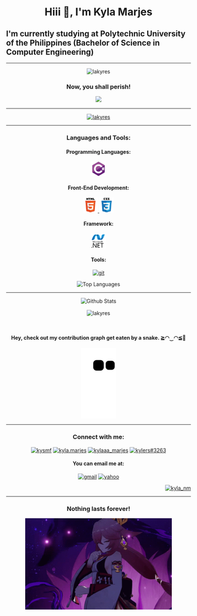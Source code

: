 <h1 align="center">Hiii 👋, I'm Kyla Marjes</h1>

<h2>I'm currently studying at Polytechnic University of the Philippines (Bachelor of Science in Computer Engineering)</h2>

<hr size="100">

<p align="center"> <img src="https://komarev.com/ghpvc/?username=lakyres&label=Profile%20Views&color=0e75b6&style=flat" alt="lakyres" /> </p>

<h3 align="center">Now, you shall perish!</h3>

<p align="center" ><img src="https://github.com/lakyres/lakyres/blob/main/raiden%20burst.gif" width="400"></p>

<hr size="100">


<div align="center"> <a href="https://github.com/ryo-ma/github-profile-trophy"><img src="https://github-profile-trophy.vercel.app/?username=lakyres&theme=radical&row=2&column=3" alt="lakyres" /></a> </p>
</div>

<hr size="100">

<h3 align="center">Languages and Tools:</h3>

<h4 align="center">Programming Languages:</h4>

<p align="center"> 
<a href="https://www.w3schools.com/cs/" target="_blank" rel="noreferrer"> <img src="https://raw.githubusercontent.com/devicons/devicon/master/icons/csharp/csharp-original.svg" alt="csharp" width="40" height="40"/> </a> 
</p>

<h4 align="center">Front-End Development:</h4>

<p align="center"> 
<a href="https://www.w3.org/html/" target="_blank" rel="noreferrer"> <img src="https://raw.githubusercontent.com/devicons/devicon/master/icons/html5/html5-original-wordmark.svg" alt="html5" width="40" height="40"/> </a>
<a href="https://www.w3schools.com/css/" target="_blank" rel="noreferrer"> <img src="https://raw.githubusercontent.com/devicons/devicon/master/icons/css3/css3-original-wordmark.svg" alt="css3" width="40" height="40"/> </a> 
</p>

<h4 align="center">Framework:</h4>

<p align="center"> 
<a href="https://dotnet.microsoft.com/" target="_blank" rel="noreferrer"> <img src="https://raw.githubusercontent.com/devicons/devicon/master/icons/dot-net/dot-net-original-wordmark.svg" alt="dotnet" width="40" height="40"/> </a> 
</p>

<h4 align="center">Tools:</h4>

<p align="center"> 
<a href="https://git-scm.com/" target="_blank" rel="noreferrer"> <img src="https://www.vectorlogo.zone/logos/git-scm/git-scm-icon.svg" alt="git" width="40" height="40"/> </a> 
</p>

<div align="center">

![Top Languages](https://github-readme-stats.vercel.app/api/top-langs/?username=lakyres&show_icons=true&theme=radical)

<hr size="100">

![Github Stats](https://github-readme-stats.vercel.app/api?username=lakyres&count_private=true&show_icons=true&theme=radical)

<p><img align="center" src="https://github-readme-streak-stats.herokuapp.com/?user=lakyres&&theme=radical" alt="lakyres" /></p>

<br> 

<h4 align="center">Hey, check out my contribution graph get eaten by a snake. ≧◠‿◠≦🤘</h4>

![snake gif](https://github.com/lakyres/lakyres/blob/output/github-contribution-grid-snake.svg)

</div>

<hr size="100">

<h3 align="center">Connect with me:</h3>
<p align="center">
<a href="https://twitter.com/kysmf" target="blank"><img align="center" src="https://raw.githubusercontent.com/rahuldkjain/github-profile-readme-generator/master/src/images/icons/Social/twitter.svg" alt="kysmf" height="30" width="40" /></a>
<a href="https://fb.com/kyla.marjes" target="blank"><img align="center" src="https://raw.githubusercontent.com/rahuldkjain/github-profile-readme-generator/master/src/images/icons/Social/facebook.svg" alt="kyla.marjes" height="30" width="40" /></a>
<a href="https://instagram.com/kylaaa_marjes" target="blank"><img align="center" src="https://raw.githubusercontent.com/rahuldkjain/github-profile-readme-generator/master/src/images/icons/Social/instagram.svg" alt="kylaaa_marjes" height="30" width="40" /></a>
<a href="https://discord.gg/kylers#3263" target="blank"><img align="center" src="https://raw.githubusercontent.com/rahuldkjain/github-profile-readme-generator/master/src/images/icons/Social/discord.svg" alt="kylers#3263" height="30" width="40" /></a>
</p>

<h4 align="center">You can email me at: </h4>
 <p align="center"> <a href="mailto:kylamarjes11@gmail.com"><img src="https://cdn-icons-png.flaticon.com/512/281/281769.png" alt="gmail" height="32" width="42"></a>
<a href="mailto:kylamarjes11@yahoo.com"><img src="https://www.kindpng.com/picc/m/354-3541882_a-purple-email-icon-logo-yahoo-mail-png.png" height="30" width="40" alt="yahoo"></a> </p>

<p align="right"> <a href="https://twitter.com/kyla_nm" target="blank"><img src="https://img.shields.io/twitter/follow/kyla_nm?logo=twitter&style=for-the-badge" alt="kyla_nm" /></a> </p>

<hr size="100">

<h3 align="center">Nothing lasts forever!</h3>

<p align="center" ><img src="https://github.com/lakyres/lakyres/blob/main/yae%20miko%20burst.gif" width="400"></p>

<!---
lakyres/lakyres is a ✨ special ✨ repository because its `memyselfandi.md` (this file) appears on your GitHub profile.
You can click the Preview link to take a look at your changes.
--->
